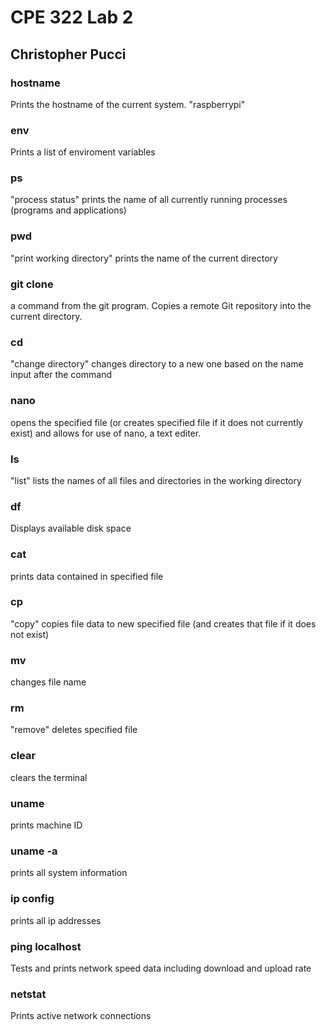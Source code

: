 # CPE 322 Lab 2

## Christopher Pucci

### hostname

Prints the hostname of the current system. "raspberrypi"

### env
Prints a list of enviroment variables



### ps
"process status" prints the name of all currently running processes (programs and applications)

### pwd
"print working directory" prints the name of the current directory


### git clone
a command from the git program. Copies a remote Git repository into the current directory.

### cd
"change directory" changes directory to a new one based on the name input after the command

### nano
opens the specified file (or creates specified file if it does not currently exist) and allows for use of nano, a text editer.


### ls 

"list" lists the names of all files and directories in the working directory

### df
Displays available disk space



### cat
prints data contained in specified file

### cp
"copy" copies file data to new specified file (and creates that file if it does not exist)

### mv
changes file name

### rm
"remove" deletes specified file

### clear
clears the terminal

### uname

prints machine ID

### uname -a

prints all system information

### ip config

prints all ip addresses

### ping localhost

Tests and prints network speed data including download and upload rate

### netstat

Prints active network connections
